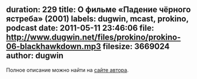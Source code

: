 duration: 229
title: О фильме «Падение чёрного ястреба» (2001)
labels: dugwin, mcast, prokino, podcast
date: 2011-05-11 23:46:06
file: http://www.dugwin.net/files/prokino/prokino-06-blackhawkdown.mp3
filesize: 3669024
author: dugwin
---
<p>Полное описание можно найти на <a href="http://www.dugwin.net/blog/00190.html">сайте автора</a>.</p>

